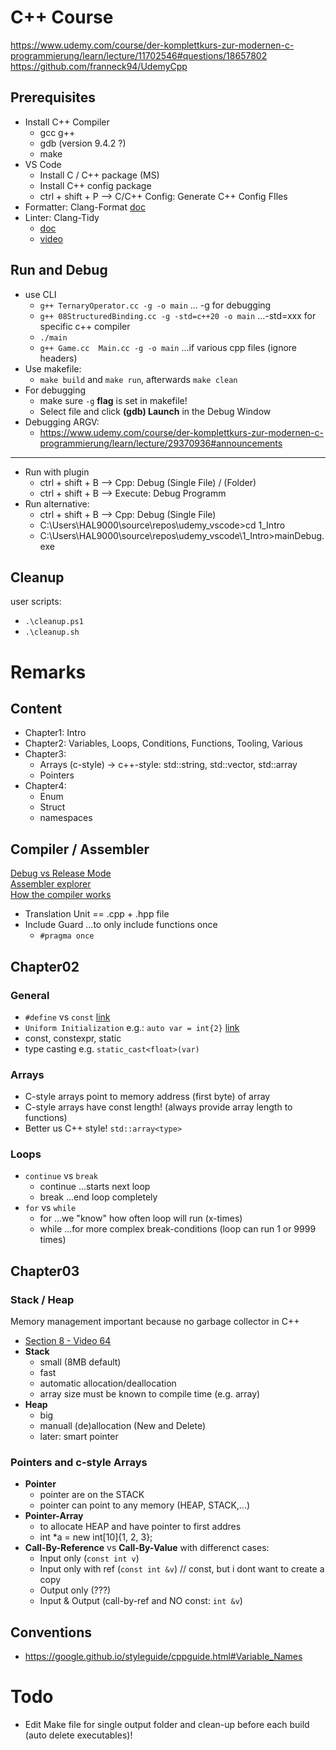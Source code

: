 # C++ Course

<https://www.udemy.com/course/der-komplettkurs-zur-modernen-c-programmierung/learn/lecture/11702546#questions/18657802>
<https://github.com/franneck94/UdemyCpp>

## Prerequisites

- Install C++ Compiler
  - gcc g++
  - gdb (version 9.4.2 ?)
  - make
- VS Code
  - Install C / C++ package (MS)
  - Install C++ config package
  - ctrl + shift + P --> C/C++ Config: Generate C++ Config FIles
- Formatter: Clang-Format [doc](https://clang.llvm.org/docs/ClangFormat.html)
- Linter: Clang-Tidy
  - [doc](https://clang.llvm.org/extra/clang-tidy/)
  - [video](https://www.udemy.com/course/der-komplettkurs-zur-modernen-c-programmierung/learn/lecture/29779776#questions/18657802)

## Run and Debug

- use CLI
  - `g++ TernaryOperator.cc -g -o main` ... -g for debugging
  - `g++ 08StructuredBinding.cc -g -std=c++20 -o main`  ...-std=xxx for specific c++ compiler
  - `./main`
  - `g++ Game.cc  Main.cc -g -o main` ...if various cpp files (ignore headers)
- Use makefile:
  - `make build` and `make run`, afterwards `make clean`
- For debugging
  - make sure `-g` **flag** is set in makefile!
  - Select file and click **(gdb) Launch** in the Debug Window
- Debugging ARGV:
  - <https://www.udemy.com/course/der-komplettkurs-zur-modernen-c-programmierung/learn/lecture/29370936#announcements>

----

- Run with plugin
  - ctrl + shift + B --> Cpp: Debug (Single File) / (Folder)
  - ctrl + shift + B --> Execute: Debug Programm
- Run alternative:
  - ctrl + shift + B --> Cpp: Debug (Single File)
  - C:\Users\HAL9000\source\repos\udemy_vscode>cd 1_Intro
  - C:\Users\HAL9000\source\repos\udemy_vscode\1_Intro>mainDebug.exe

## Cleanup

user scripts:

- `.\cleanup.ps1`
- `.\cleanup.sh`

# Remarks

## Content

- Chapter1: Intro
- Chapter2: Variables, Loops, Conditions, Functions, Tooling, Various
- Chapter3:  
  - Arrays (c-style)  -> c++-style: std::string, std::vector, std::array
  - Pointers
- Chapter4:
  - Enum
  - Struct
  - namespaces

## Compiler / Assembler

[Debug vs Release Mode](https://www.udemy.com/course/der-komplettkurs-zur-modernen-c-programmierung/learn/lecture/21945536#questions/18657802)  
[Assembler explorer](https://godbolt.org/)  
[How the compiler works](https://www.toptal.com/c-plus-plus/c-plus-plus-understanding-compilation)  

- Translation Unit == .cpp + .hpp file
- Include Guard ...to only include functions once
  - `#pragma once`

## Chapter02

### General

- `#define` vs `const` [link](https://www.geeksforgeeks.org/diffference-define-const-c/)
- `Uniform Initialization` e.g.: `auto var = int{2}` [link](https://ianyepan.github.io/posts/cpp-uniform-initialization/)
- const, constexpr, static
- type casting e.g. `static_cast<float>(var)`

### Arrays

- C-style arrays point to memory address (first byte) of array
- C-style arrays have const length! (always provide array length to functions)
- Better us C++ style! `std::array<type>`

### Loops

- `continue` vs `break`
  - continue ...starts next loop
  - break ...end loop completely
- `for` vs `while`
  - for ...we "know" how often loop will run (x-times)
  - while ...for more complex break-conditions (loop can run 1 or 9999 times)

## Chapter03

### Stack / Heap

Memory management important because no garbage collector in C++

- [Section 8 - Video 64](https://www.udemy.com/course/der-komplettkurs-zur-modernen-c-programmierung/learn/lecture/9363462#announcements)
- **Stack**
  - small (8MB default)
  - fast
  - automatic allocation/deallocation
  - array size must be known to compile time (e.g. array)
- **Heap**
  - big
  - manuall (de)allocation (New and Delete)
  - later: smart pointer

### Pointers and c-style Arrays

- **Pointer**
  - pointer are on the STACK
  - pointer can point to any memory (HEAP, STACK,...)
- **Pointer-Array**
  - to allocate HEAP and have pointer to first addres
  - int *a = new int[10]{1, 2, 3};
- **Call-By-Reference** vs **Call-By-Value** with differenct cases:
  - Input only (`const int v`)
  - Input only with ref (`const int &v`)  // const, but i dont want to create a copy
  - Output only (???)
  - Input & Output (call-by-ref and NO const: `int &v`)

## Conventions

- <https://google.github.io/styleguide/cppguide.html#Variable_Names>

# Todo

- Edit Make file for single output folder and clean-up before each build (auto delete executables)!
